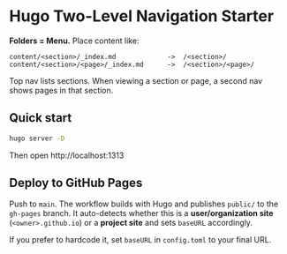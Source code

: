 # Hugo Two-Level Navigation Starter

**Folders = Menu.** Place content like:
```
content/<section>/_index.md             ->  /<section>/
content/<section>/<page>/_index.md      ->  /<section>/<page>/
```
Top nav lists sections. When viewing a section or page, a second nav shows pages in that section.

## Quick start
```bash
hugo server -D
```
Then open http://localhost:1313

## Deploy to GitHub Pages
Push to `main`. The workflow builds with Hugo and publishes `public/` to the `gh-pages` branch.
It auto-detects whether this is a **user/organization site** (`<owner>.github.io`) or a **project site** and sets `baseURL` accordingly.

If you prefer to hardcode it, set `baseURL` in `config.toml` to your final URL.
